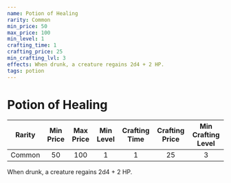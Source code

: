 ```yaml
---
name: Potion of Healing
rarity: Common
min_price: 50
max_price: 100
min_level: 1
crafting_time: 1
crafting_price: 25
min_crafting_lvl: 3
effects: When drunk, a creature regains 2d4 + 2 HP.
tags: potion
---
```

# Potion of Healing


| **Rarity** | **Min Price** | **Max Price** | **Min Level** | **Crafting Time** | **Crafting Price** | **Min Crafting Level** |
|:---:|:---:|:---:|:---:|:---:|:---:|:---:|
| Common | 50 | 100 | 1 | 1 | 25 | 3 |

When drunk, a creature regains 2d4 + 2 HP.
